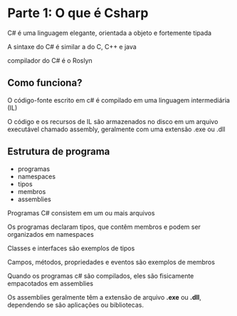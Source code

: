 # Parte 1: O que é Csharp

C# é uma linguagem elegante, orientada a objeto e fortemente tipada

A sintaxe do C# é similar a do C, C++ e java

compilador do C# é o Roslyn

## Como funciona?

O código-fonte escrito em c# é compilado em uma linguagem intermediária (IL)

O código e os recursos de IL são armazenados no disco em um arquivo executável chamado assembly, geralmente com uma extensão .exe ou .dll

## Estrutura de programa

- programas
- namespaces
- tipos
- membros
- assemblies

Programas C# consistem em um ou mais arquivos

Os programas declaram tipos, que contêm membros e podem ser organizados em namespaces

Classes e interfaces são exemplos de tipos

Campos, métodos, propriedades e eventos são exemplos de membros

Quando os programas c# são compilados, eles são fisicamente empacotados em assemblies

Os assemblies geralmente têm a extensão de arquivo **.exe** ou **.dll**, dependendo se são aplicações ou bibliotecas.
